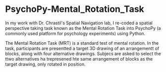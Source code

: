 # PsychoPy-Mental_Rotation_Task

In my work with Dr. Chrastil's Spatial Navigation lab, I re-coded a spatial perspective taking task known as the Mental Rotation Task into PsychoPy (a commonly used 
platform for psychology experiments) using Python.

The Mental Rotation Task (MRT)  is a standard test of mental rotation. In the task, participants are presentted a target 3D drawing of an arrangementt of blocks, along with
four alternative drawings. Subjecs are asked to select the ttwo alternatives ha trepresened hte same arrangement of blocks as the target drawing, only rotated in position.
